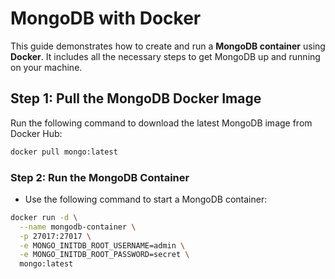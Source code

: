 # MongoDB with Docker

This guide demonstrates how to create and run a **MongoDB container** using **Docker**. It includes all the necessary steps to get MongoDB up and running on your machine.

## Step 1: Pull the MongoDB Docker Image

Run the following command to download the latest MongoDB image from Docker Hub:

```bash
docker pull mongo:latest
```

### Step 2: Run the MongoDB Container

- Use the following command to start a MongoDB container:
```bash
docker run -d \
  --name mongodb-container \
  -p 27017:27017 \
  -e MONGO_INITDB_ROOT_USERNAME=admin \
  -e MONGO_INITDB_ROOT_PASSWORD=secret \
  mongo:latest
```

